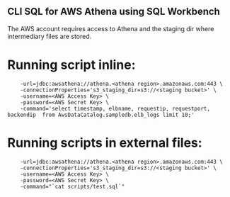 ## CLI SQL for AWS Athena using SQL Workbench

The AWS account requires access to Athena and the staging dir where intermediary files are stored.

# Running script inline:

```docker run --rm vladnem/athena-workbench \
	-url=jdbc:awsathena://athena.<athena region>.amazonaws.com:443 \
	-connectionProperties='s3_staging_dir=s3://<staging bucket>' \
	-username=<AWS Access Key> \
	-password=<AWS Secret Key> \
	-command='select timestamp, elbname, requestip, requestport, backendip  from AwsDataCatalog.sampledb.elb_logs limit 10;'
```

# Running scripts in external files:

```docker run --rm vladnem/athena-workbench \
	-url=jdbc:awsathena://athena.<athena region>.amazonaws.com:443 \
	-connectionProperties='s3_staging_dir=s3://<staging bucket>' \
	-username=<AWS Access Key> \
	-password=<AWS Secret Key> \
	-command="`cat scripts/test.sql`"
```
